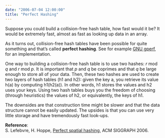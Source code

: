 ```yaml
---
date: "2006-07-04 12:00:00"
title: "Perfect Hashing"
---
```




Suppose you could build a collision-free hash table, how fast would it be? It would be extremely fast, almost as fast as looking up data in an array.

As it turns out, collision-free hash tables have been possible for quite something and that&rsquo;s called __perfect hashing__. See for example [GNU gperf](http://www.gnu.org/software/gperf/), for an implementation.

One way to building a collision-free hash table is to use two hashes: _r_ mod _q_ and _r_ mod <em>p</em>. It is important that _p_ and _q_ be coprimes and that _q_ be large enough to store all of your data. Then, these two hashes are used to create two layers of hash tables (h1 and h2): given the key a, you retrieve its value h(a) by computing h1(h2(a)). In other words, h1 stores the values and h2 uses your keys. Using two hash tables buys you the freedom of choosing (through heuristics) the values of h2, or equivalently, the keys of h1.

The downsides are that construction time might be slower and that the data structure cannot be easily updated. The upsides is that you can use very little storage and have tremendously fast look-ups.

__Reference__:<br/>
S. Lefebvre, H. Hoppe, [Perfect spatial hashing](http://research.microsoft.com/en-us/um/people/hoppe/perfecthash.pdf), ACM SIGGRAPH 2006.

